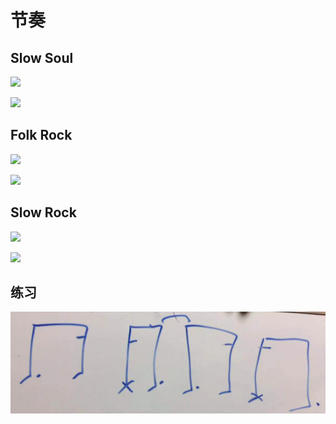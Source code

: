 # 节奏

## Slow Soul

![](../images/basic/slow_soul.png)

![](../images/basic/slow_soul_2.png)

## Folk Rock

![](../images/basic/folk_rock.png)

![](../images/basic/folk_rock_2.png)

## Slow Rock

![](../images/basic/slow_rock.png)

![](../images/basic/slow_rock_2.png)

## 练习

![](../images/basic/rhythm_1.png)
